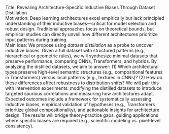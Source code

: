 Title: Revealing Architecture-Specific Inductive Biases Through Dataset Distillation  
Motivation: Deep learning architectures excel empirically but lack principled understanding of their inductive biases—critical for model selection and robust design. Traditional approaches focus on theoretical bounds, but empirical studies can directly unveil how different architectures prioritize input patterns during training.  
Main Idea: We propose using *dataset distillation* as a probe to uncover inductive biases. Given a full dataset with structured patterns (e.g., hierarchical or geometric rules), we will synthesize minimal datasets that preserve performance, comparing CNNs, Transformers, and hybrids. By analyzing the distilled datasets, we aim to answer: (1) Which architectural types preserve high-level semantic structures (e.g., compositional features in Transformers) versus local patterns (e.g., textures in CNNs)? (2) How do these differences affect robustness to distribution shifts? We will pair this with intervention experiments: modifying the distilled datasets to introduce targeted spurious correlations and measuring how architectures adapt. Expected outcomes include a framework for systematically assessing inductive biases, empirical validation of hypotheses (e.g., Transformers prioritize global compositionality), and actionable insights for architecture design. The results will bridge theory-practice gaps, guiding applications where specific biases are required (e.g., scientific modeling vs. pixel-level consistency).